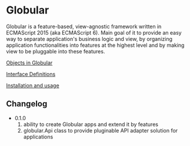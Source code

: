 # Globular

Globular is a feature-based, view-agnostic framework written in ECMAScript 2015 (aka ECMAScript 6). Main goal of it to provide an easy way to separate application's business logic and view, by organizing application functionalities into features at the highest level and by making view to be pluggable into these features.

[Objects in Globular](objects/README.md)

[Interface Definitions](interface/README.md)

[Installation and usage](installation/README.md)

## Changelog

* 0.1.0
    1. ability to create Globular apps and extend it by features
    1. globular.Api class to provide pluginable API adapter solution for applications
